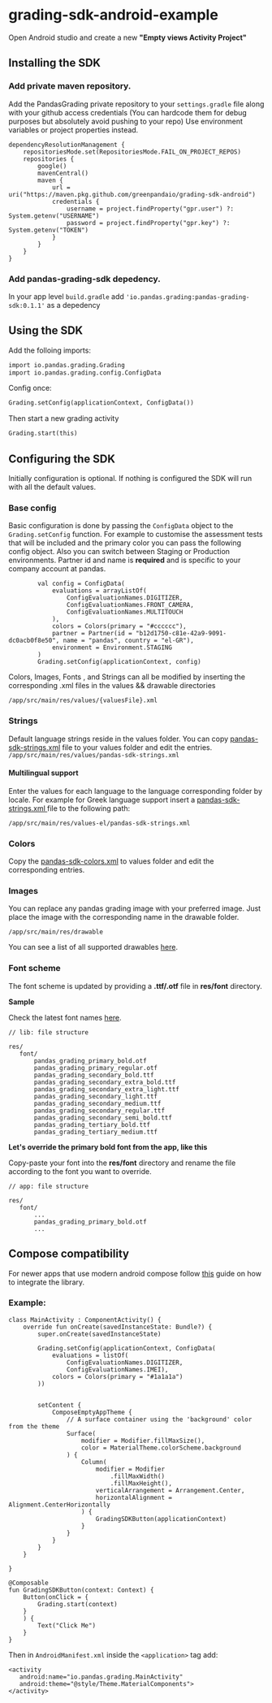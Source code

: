 # grading-sdk-android-example

Open Android studio and create a new **"Empty views Activity Project"**

## Installing the SDK
### Add private maven repository.
Add the PandasGrading private repository to your `settings.gradle` file along with your github access credentials (You can hardcode them for debug purposes but absolutely avoid pushing to your repo)
Use environment variables or project properties instead.

```
dependencyResolutionManagement {
    repositoriesMode.set(RepositoriesMode.FAIL_ON_PROJECT_REPOS)
    repositories {
        google()
        mavenCentral()
        maven {
            url = uri("https://maven.pkg.github.com/greenpandaio/grading-sdk-android")
            credentials {
                username = project.findProperty("gpr.user") ?: System.getenv("USERNAME")
                password = project.findProperty("gpr.key") ?: System.getenv("TOKEN")
            }
        }
    }
}
```

### Add pandas-grading-sdk depedency.
In your app level `build.gradle` add `'io.pandas.grading:pandas-grading-sdk:0.1.1'` as a depedency

## Using the SDK

Add the folloing imports:

```apache
import io.pandas.grading.Grading
import io.pandas.grading.config.ConfigData
```

Config once:

```apache
Grading.setConfig(applicationContext, ConfigData())
```

Then start a new grading activity

```apache
Grading.start(this)
```

## Configuring the SDK
Initially configuration is optional. If nothing is configured the SDK will run with all the default values.

### Base config
Basic configuration is done by passing the `ConfigData` object to the `Grading.setConfig` function.
For example to customise the assessment tests that will be included and the primary color you can pass the following config object.
Also you can switch between Staging or Production environments.
Partner id and name is **required** and is specific to your company account at pandas.

```
        val config = ConfigData(
            evaluations = arrayListOf(
                ConfigEvaluationNames.DIGITIZER,
                ConfigEvaluationNames.FRONT_CAMERA,
                ConfigEvaluationNames.MULTITOUCH
            ),
            colors = Colors(primary = "#cccccc"),
            partner = Partner(id = "b12d1750-c81e-42a9-9091-dc0acb0f8e50", name = "pandas", country = "el-GR"),
            environment = Environment.STAGING
        )
        Grading.setConfig(applicationContext, config) 
```
Colors, Images, Fonts , and Strings can all be modified by inserting the corresponding .xml files in the values && drawable directories
 
`/app/src/main/res/values/{valuesFile}.xml`

### Strings 
Default language strings reside in the values folder. You can copy [pandas-sdk-strings.xml](/app/src/main/res/values/pandas-sdk-strings.xml) file to your values folder and edit the entries.
`/app/src/main/res/values/pandas-sdk-strings.xml`
#### Multilingual support
Enter the values for each language to the language corresponding folder by locale. For example for Greek language support insert a [pandas-sdk-strings.xml ](/app/src/main/res/values-el/pandas-sdk-strings.xml)file to the following path:

`/app/src/main/res/values-el/pandas-sdk-strings.xml`

### Colors
Copy the [pandas-sdk-colors.xml](/app/src/main/res/values/pandas-sdk-colors.xml) to values folder and edit the corresponding entries.

### Images
You can replace any pandas grading image with your preferred image. Just place the image with the corresponding name in the drawable folder.

`/app/src/main/res/drawable`

You can see a list of all supported drawables [here](/app/src/main/res/drawable).

### Font scheme

The font scheme is updated by providing a **.ttf/.otf** file in **res/font** directory. 

**Sample**

Check the latest font names [here](/app/src/main/res/font).

```
// lib: file structure

res/
   font/
       pandas_grading_primary_bold.otf
       pandas_grading_primary_regular.otf
       pandas_grading_secondary_bold.ttf
       pandas_grading_secondary_extra_bold.ttf
       pandas_grading_secondary_extra_light.ttf
       pandas_grading_secondary_light.ttf
       pandas_grading_secondary_medium.ttf
       pandas_grading_secondary_regular.ttf
       pandas_grading_secondary_semi_bold.ttf
       pandas_grading_tertiary_bold.ttf
       pandas_grading_tertiary_medium.ttf

```

**Let's override the primary bold font from the app, like this**

Copy-paste your font into the **res/font** directory and rename the file according to the font you want to override.

```
// app: file structure

res/
   font/
       ...
       pandas_grading_primary_bold.otf
       ...

```

## Compose compatibility
For newer apps that use modern android compose follow [this](https://developer.android.com/jetpack/compose/libraries) guide on how to integrate the library. 
### Example:
```
class MainActivity : ComponentActivity() {
    override fun onCreate(savedInstanceState: Bundle?) {
        super.onCreate(savedInstanceState)

        Grading.setConfig(applicationContext, ConfigData(
            evaluations = listOf(
                ConfigEvaluationNames.DIGITIZER,
                ConfigEvaluationNames.IMEI),
            colors = Colors(primary = "#1a1a1a")
        ))


        setContent {
            ComposeEmptyAppTheme {
                // A surface container using the 'background' color from the theme
                Surface(
                    modifier = Modifier.fillMaxSize(),
                    color = MaterialTheme.colorScheme.background
                ) {
                    Column(
                        modifier = Modifier
                            .fillMaxWidth()
                            .fillMaxHeight(),
                        verticalArrangement = Arrangement.Center,
                        horizontalAlignment = Alignment.CenterHorizontally
                    ) {
                        GradingSDKButton(applicationContext)
                    }
                }
            }
        }
    }

}

@Composable
fun GradingSDKButton(context: Context) {
    Button(onClick = {
        Grading.start(context)
    }
    ) {
        Text("Click Me")
    }
}
```

Then in `AndroidManifest.xml` inside the `<application>` tag add:
```
<activity
   android:name="io.pandas.grading.MainActivity"
   android:theme="@style/Theme.MaterialComponents">
</activity>
```